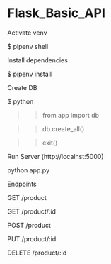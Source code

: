 # Flask_Basic_API

 Activate venv

$ pipenv shell

 Install dependencies

$ pipenv install

 Create DB

$ python

>> from app import db

>> db.create_all()

>> exit()

Run Server (http://localhst:5000)

python app.py

Endpoints

GET /product

GET /product/:id

POST /product

PUT /product/:id

DELETE /product/:id
